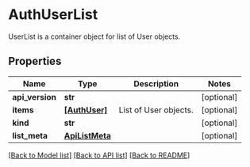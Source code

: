 # AuthUserList

UserList is a container object for list of User objects.
## Properties
Name | Type | Description | Notes
------------ | ------------- | ------------- | -------------
**api_version** | **str** |  | [optional] 
**items** | [**[AuthUser]**](AuthUser.md) | List of User objects. | [optional] 
**kind** | **str** |  | [optional] 
**list_meta** | [**ApiListMeta**](ApiListMeta.md) |  | [optional] 

[[Back to Model list]](../README.md#documentation-for-models) [[Back to API list]](../README.md#documentation-for-api-endpoints) [[Back to README]](../README.md)



